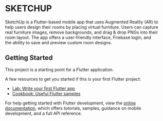 # SKETCHUP 

SketchUp is a Flutter-based mobile app that uses Augmented Reality (AR) to help users design their rooms by placing virtual furniture. Users can capture real furniture images, remove backgrounds, and drag & drop PNGs into their room layout. The app offers a user-friendly interface, Firebase login, and the ability to save and preview custom room designs.

## Getting Started

This project is a starting point for a Flutter application.

A few resources to get you started if this is your first Flutter project:

- [Lab: Write your first Flutter app](https://docs.flutter.dev/get-started/codelab)
- [Cookbook: Useful Flutter samples](https://docs.flutter.dev/cookbook)

For help getting started with Flutter development, view the
[online documentation](https://docs.flutter.dev/), which offers tutorials,
samples, guidance on mobile development, and a full API reference.
